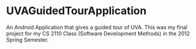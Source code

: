 UVAGuidedTourApplication
========================

An Android Application that gives a guided tour of UVA. This was my final project for my CS 2110 Class (Software Development Methods) in the 2012 Spring Semester.
